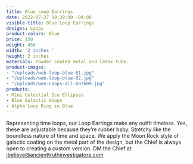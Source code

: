 ```yaml
---
title: Blue Loop Earrings
date: 2022-07-27 18:39:00 -04:00
visible-title: Blue Loop Earrings
designs: Loops
product-colors: Blue
price: 150
weight: 450
width: '2 inches '
height: 2 inches
materials: Powder coated metal and latex tube.
product-images:
- "/uploads/web-loop-blue-01.jpg"
- "/uploads/web-loop-blue-02.jpg"
- "/uploads/wen-Loops-all-bd7609.jpg"
products:
- Mini Celestial Ice Ellipses
- Blue Galactic Hoops
- Alpha Loop Ring in Blue
---
```


Representing time loops, our Loop Earrings make any outfit timeless. Yes, these are adjustable because they’re rubber baby. Stretchy like the boundless nature of time and space. We apply the Moon Rock style of galactic coating on the metal part of the design, but the Chief is always open to creating a custom version. DM the Chief at ibelieve@ancienttruthinvestigators.com